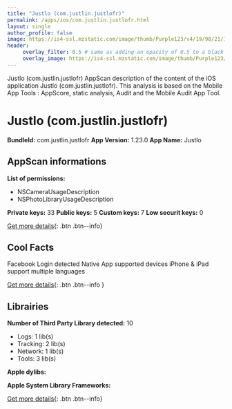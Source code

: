 ```yaml
---
title: "Justlo (com.justlin.justlofr)"
permalink: /apps/ios/com.justlin.justlofr.html
layout: single
author_profile: false
image: https://is4-ssl.mzstatic.com/image/thumb/Purple123/v4/19/98/21/199821ec-81d7-8c83-4616-b623b49ada84/AppIcon-0-1x_U007emarketing-0-0-85-220-0-6.png/512x512bb.jpg
header: 
     overlay_filter: 0.5 # same as adding an opacity of 0.5 to a black background
     overlay_image: https://is4-ssl.mzstatic.com/image/thumb/Purple123/v4/19/98/21/199821ec-81d7-8c83-4616-b623b49ada84/AppIcon-0-1x_U007emarketing-0-0-85-220-0-6.png/512x512bb.jpg
---
```

Justlo (com.justlin.justlofr) AppScan description of the content of the iOS application Justlo (com.justlin.justlofr). This analysis is based on the Mobile App Tools : AppScore, static analysis, Audit and the Mobile Audit App Tool.

# Justlo (com.justlin.justlofr)

**BundleId:** com.justlin.justlofr
**App Version:** 1.23.0
**App Name:** Justlo


## AppScan informations 

**List of permissions:** 
- NSCameraUsageDescription
- NSPhotoLibraryUsageDescription
  
  
**Private keys:** 33
**Public keys:** 5
**Custom keys:** 7
**Low securit keys:** 0
  
[Get more details](/pricing.html){: .btn .btn--info}

## Cool Facts

Facebook Login detected
Native App
supported devices iPhone & iPad
support multiple languages
  
[Get more details](/pricing.html){: .btn .btn--info }

## Librairies 
**Number of Third Party Library detected:** 10
- Logs: 1 lib(s)
- Tracking: 2 lib(s)
- Network: 1 lib(s)
- Tools: 3 lib(s)


**Apple dylibs:**


**Apple System Library Frameworks:**


  
[Get more details](/pricing.html){: .btn .btn--info}

